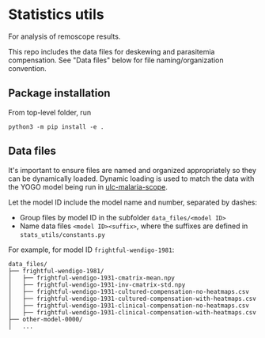 # Statistics utils

For analysis of remoscope results.

This repo includes the data files for deskewing and parasitemia compensation. See "Data files" below for file naming/organization convention.

## Package installation
From top-level folder, run
```console
python3 -m pip install -e .
```

## Data files
It's important to ensure files are named and organized appropriately so they can be dynamically loaded. Dynamic loading is used to match the data with the YOGO model being run in [ulc-malaria-scope](https://github.com/czbiohub-sf/ulc-malaria-scope).

Let the model ID include the model name and number, separated by dashes:
* Group files by model ID in the subfolder ```data_files/<model ID>```
* Name data files ```<model ID><suffix>```, where the suffixes are defined in ```stats_utils/constants.py```

For example, for model ID ```frightful-wendigo-1981```:
```
data_files/
├── frightful-wendigo-1981/
│   ├── frightful-wendigo-1931-cmatrix-mean.npy
│   ├── frightful-wendigo-1931-inv-cmatrix-std.npy
│   ├── frightful-wendigo-1931-cultured-compensation-no-heatmaps.csv
│   ├── frightful-wendigo-1931-cultured-compensation-with-heatmaps.csv
│   ├── frightful-wendigo-1931-clinical-compensation-no-heatmaps.csv
│   ├── frightful-wendigo-1931-clinical-compensation-with-heatmaps.csv
├── other-model-0000/
│   ... 
```

